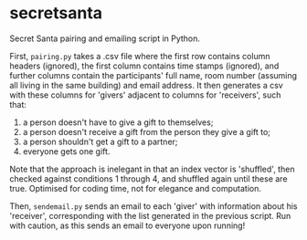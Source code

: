 # secretsanta
Secret Santa pairing and emailing script in Python. 

First, `pairing.py` takes a .csv file where the first row contains column headers (ignored), the first column contains time stamps (ignored), and further columns contain the participants' full name, room number (assuming all living in the same building) and email address. It then generates a csv with these columns for 'givers' adjacent to columns for 'receivers', such that:

1. a person doesn't have to give a gift to themselves;
2. a person doesn't receive a gift from the person they give a gift to; 
3. a person shouldn't get a gift to a partner; 
4. everyone gets one gift. 


Note that the approach is inelegant in that an index vector is 'shuffled', then checked against conditions 1 through 4, and shuffled again until these are true. Optimised for coding time, not for elegance and computation.  

Then, `sendemail.py` sends an email to each 'giver' with information about his 'receiver', corresponding with the list generated in the previous script. Run with caution, as this sends an email to everyone upon running!  
